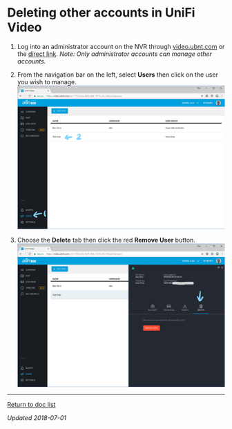 # Deleting other accounts in UniFi Video

1. Log into an administrator account on the NVR through [video.ubnt.com](htttps://video.ubnt.com/) or the [direct link](https://cecvideo.gonzalezmethodist.org:7443). *Note: Only administrator accounts can manage other accounts.*
   

2. From the navigation bar on the left, select **Users** then click on the user you wish to manage.
   ![ufvguide-deleteaccount-1](UFV-DeleteAccount.assets/ufvguide-deleteaccount-1.png)

3. Choose the **Delete** tab then click the red **Remove User** button.
   ![ufvguide-deleteaccount-2](UFV-DeleteAccount.assets/ufvguide-deleteaccount-2.png)

------

[Return to doc list](/GUMCdocs/UnifiVideoDocs/index.html)															

*Updated 2018-07-01*